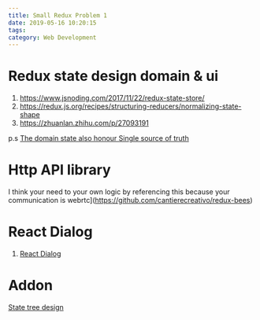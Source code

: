 ```yaml
---
title: Small Redux Problem 1
date: 2019-05-16 10:20:15
tags:
category: Web Development
---
```


# Redux state design domain & ui

1. https://www.jsnoding.com/2017/11/22/redux-state-store/
2. https://redux.js.org/recipes/structuring-reducers/normalizing-state-shape
3. https://zhuanlan.zhihu.com/p/27093191

p.s
[The domain state also honour Single source of truth](https://en.wikipedia.org/wiki/Single_source_of_truth)

# Http API library

I think your need to your own logic by referencing this because your communication is webrtc](https://github.com/cantierecreativo/redux-bees)

# React Dialog

1. [React Dialog](https://stackoverflow.com/questions/35623656/how-can-i-display-a-modal-dialog-in-redux-that-performs-asynchronous-actions/35641680)

# Addon

[State tree design](https://twitter.com/dan_abramov/status/741661275525132288)
